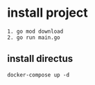 # install project
    1. go mod download
    2. go run main.go

## install directus
```docker-compose up -d```

